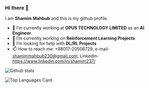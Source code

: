 ### Hi there 👋

I am **Shamim Mahbub** and this is my github profile.


- 🔭 I’m currently working at **OPUS TECHNOLOGY LIMITED** as an **AI Engineer**.
- 🌱 I’m currently working on **Reinforcement Learning Projects**
- 🤔 I’m looking for help with **DL/RL Projects**
- 📫 How to reach me: +88017-20506729, 
     e-mail- shamimmahbub230@gmail.com,
     LinkedIn- https://www.linkedin.com/in/shamim237/
     
![Github stats](https://github-readme-stats.vercel.app/api?username=shamim237&theme=highcontrast&show_icons=true&count_private=true)

![Top Languages Card](https://github-readme-stats.vercel.app/api/top-langs/?username=shamim237)
